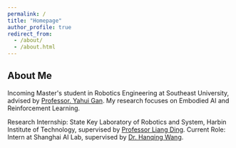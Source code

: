 ```yaml
---
permalink: / 
title: "Homepage" 
author_profile: true 
redirect_from:
  - /about/
  - /about.html
---
```


## About Me
Incoming Master's student in Robotics Engineering at Southeast University, advised by [Professor. Yahui Gan](https://ieeexplore.ieee.org/author/37085826914). My research focuses on Embodied AI and Reinforcement Learning.

Research Internship: State Key Laboratory of Robotics and System, Harbin Institute of Technology, supervised by [Professor Liang Ding](https://scholar.google.com/citations?user=N_jCW-UAAAAJ&hl=zh-CN).
Current Role: Intern at Shanghai AI Lab, supervised by [Dr. Hanqing Wang](https://hanqingwangai.github.io/).
